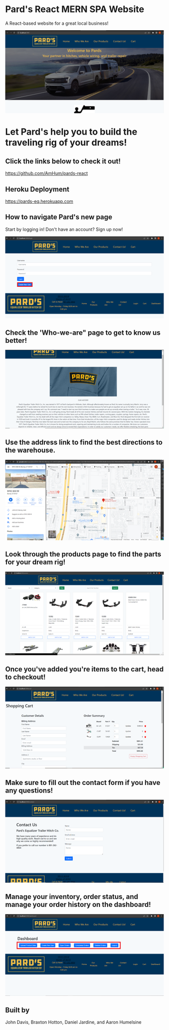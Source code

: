 # Pard's React MERN SPA Website

A React-based website for a great local business!

![Home-Page](client/src/assets/Img/Home-page-SS.png)

# Let Pard's help you to build the traveling rig of your dreams!

## Click the links below to check it out!
https://github.com/AmHum/pards-react

## Heroku Deployment
https://pards-eq.herokuapp.com

## How to navigate Pard's new page
Start by logging in! Don't have an account? Sign up now!

![Login-page](.\client\src\assets\Img\Login-page-SS.png "login-page") 

## Check the 'Who-we-are" page to get to know us better!


![About-Us](.\client\src\assets\Img\About-page-SS.png "who-we-are")

## Use the address link to find the best directions to the warehouse.


![products-page](.\client\src\assets\Img\Google-directions-SS.png)



## Look through the products page to find the parts for your dream rig!

![Products-Page](.\client\src\assets\Img\Products-page-SS.png)


## Once you've added you're items to the cart, head to checkout!

![Payment-page](client\src\assets\Img\Cart-page-SS.png)


## Make sure to fill out the contact form if you have any questions!

![contact-page](client\src\assets\Img\Contact-page-SS.png)

## Manage your inventory, order status, and manage your order history on the dashboard!

![Dashboard](client\src\assets\Img\Dashboard-page-SS.png)


## Built by

John Davis, Braxton Hotton, Daniel Jardine, and Aaron Humelsine
